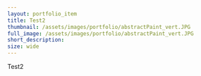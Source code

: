 ```yaml
---
layout: portfolio_item
title: Test2
thumbnail: /assets/images/portfolio/abstractPaint_vert.JPG
full_image: /assets/images/portfolio/abstractPaint_vert.JPG
short_description:
size: wide
---
```


Test2